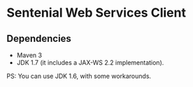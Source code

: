 # Sentenial Web Services Client

## Dependencies


* Maven 3
* JDK 1.7 (it includes a JAX-WS 2.2 implementation).

PS: You can use JDK 1.6, with some workarounds.

##
